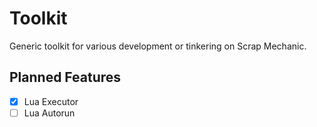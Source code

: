 # Toolkit

Generic toolkit for various development or tinkering on Scrap Mechanic.

## Planned Features
- [X] Lua Executor
- [ ] Lua Autorun